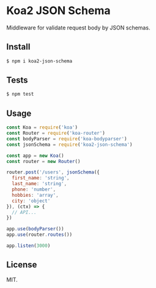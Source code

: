 # Koa2 JSON Schema

Middleware for validate request body by JSON schemas.

## Install

```sh
$ npm i koa2-json-schema
```

## Tests

```sh
$ npm test
```

## Usage

```js
const Koa = require('koa')
const Router = require('koa-router')
const bodyParser = require('koa-bodyparser')
const jsonSchema = require('koa2-json-schema')

const app = new Koa()
const router = new Router()

router.post('/users', jsonSchema({
  first_name: 'string',
  last_name: 'string',
  phone: 'number',
  hobbies: 'array',
  city: 'object'
}), (ctx) => {
  // API...
})

app.use(bodyParser())
app.use(router.routes())

app.listen(3000)
```

## License

MIT.